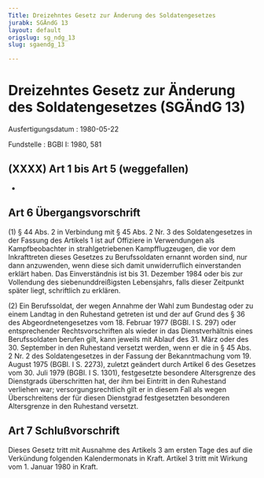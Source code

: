 ```yaml
---
Title: Dreizehntes Gesetz zur Änderung des Soldatengesetzes
jurabk: SGÄndG 13
layout: default
origslug: sg_ndg_13
slug: sgaendg_13

---
```


# Dreizehntes Gesetz zur Änderung des Soldatengesetzes (SGÄndG 13)

Ausfertigungsdatum
:   1980-05-22

Fundstelle
:   BGBl I: 1980, 581



## (XXXX) Art 1 bis Art 5 (weggefallen)

-


## Art 6 Übergangsvorschrift

(1) § 44 Abs. 2 in Verbindung mit § 45 Abs. 2 Nr. 3 des Soldatengesetzes in der Fassung des Artikels 1 ist auf Offiziere in Verwendungen als Kampfbeobachter in strahlgetriebenen Kampfflugzeugen, die vor dem Inkrafttreten dieses Gesetzes zu Berufssoldaten ernannt worden sind, nur dann anzuwenden, wenn diese sich damit unwiderruflich einverstanden erklärt haben. Das Einverständnis ist bis 31. Dezember 1984 oder bis zur Vollendung des siebenunddreißigsten Lebensjahrs, falls dieser Zeitpunkt später liegt, schriftlich zu erklären.

(2) Ein Berufssoldat, der wegen Annahme der Wahl zum Bundestag oder zu einem Landtag in den Ruhestand getreten ist und der auf Grund des § 36 des Abgeordnetengesetzes vom 18. Februar 1977 (BGBl. I S. 297) oder entsprechender Rechtsvorschriften als wieder in das Dienstverhältnis eines Berufssoldaten berufen gilt, kann jeweils mit Ablauf des 31. März oder des 30. September in den Ruhestand versetzt werden, wenn er die in § 45 Abs. 2 Nr. 2 des Soldatengesetzes in der Fassung der Bekanntmachung vom 19. August 1975 (BGBl. I S. 2273), zuletzt geändert durch
Artikel 6 des Gesetzes vom 30. Juli 1979 (BGBl. I S. 1301),              festgesetzte besondere Altersgrenze des Dienstgrads überschritten hat, der ihm bei Eintritt in den Ruhestand verliehen war; versorgungsrechtlich gilt er in diesem Fall als wegen Überschreitens der für diesen Dienstgrad festgesetzten besonderen Altersgrenze in den Ruhestand versetzt.


## Art 7 Schlußvorschrift

Dieses Gesetz tritt mit Ausnahme des Artikels 3 am ersten Tage des auf die Verkündung folgenden Kalendermonats in Kraft. Artikel 3 tritt mit Wirkung vom 1. Januar 1980 in Kraft.

